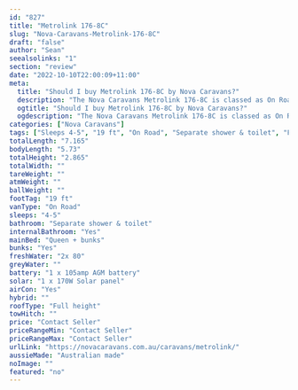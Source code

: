 ```yaml
---
id: "827"
title: "Metrolink 176-8C"
slug: "Nova-Caravans-Metrolink-176-8C"
draft: "false"
author: "Sean"
seealsolinks: "1"
section: "review"
date: "2022-10-10T22:00:09+11:00"
meta:
  title: "Should I buy Metrolink 176-8C by Nova Caravans?"
  description: "The Nova Caravans Metrolink 176-8C is classed as On Road, and sleeps 4-5 people. It is Australian made and comes in at 19 ft. It generally has Separate shower & toilet."
  ogtitle: "Should I buy Metrolink 176-8C by Nova Caravans?"
  ogdescription: "The Nova Caravans Metrolink 176-8C is classed as On Road, and sleeps 4-5 people. It is Australian made and comes in at 19 ft. It generally has Separate shower & toilet."
categories: ["Nova Caravans"]
tags: ["Sleeps 4-5", "19 ft", "On Road", "Separate shower & toilet", "Full height", "Price Unknown", "Australian made"]
totalLength: "7.165"
bodyLength: "5.73"
totalHeight: "2.865"
totalWidth: ""
tareWeight: ""
atmWeight: ""
ballWeight: ""
footTag: "19 ft"
vanType: "On Road"
sleeps: "4-5"
bathroom: "Separate shower & toilet"
internalBathroom: "Yes"
mainBed: "Queen + bunks"
bunks: "Yes"
freshWater: "2x 80"
greyWater: ""
battery: "1 x 105amp AGM battery"
solar: "1 x 170W Solar panel"
airCon: "Yes"
hybrid: ""
roofType: "Full height"
towHitch: ""
price: "Contact Seller"
priceRangeMin: "Contact Seller"
priceRangeMax: "Contact Seller"
urlLink: "https://novacaravans.com.au/caravans/metrolink/"
aussieMade: "Australian made"
noImage: ""
featured: "no"
---
```

